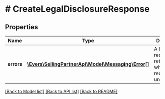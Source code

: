 # # CreateLegalDisclosureResponse

## Properties

Name | Type | Description | Notes
------------ | ------------- | ------------- | -------------
**errors** | [**\Evers\SellingPartnerApi\Model\Messaging\Error[]**](Error.md) | A list of error responses returned when a request is unsuccessful. | [optional]

[[Back to Model list]](../../README.md#models) [[Back to API list]](../../README.md#endpoints) [[Back to README]](../../README.md)
